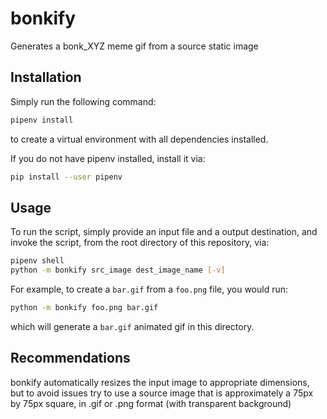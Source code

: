 # bonkify
Generates a bonk_XYZ meme gif from a source static image

## Installation
Simply run the following command:

```bash
pipenv install
```

to create a virtual environment with all dependencies installed.

If you do not have pipenv installed, install it via:
```bash
pip install --user pipenv
```

## Usage
To run the script, simply provide an input file and a output destination, and invoke the script,
from the root directory of this repository, via:

```bash
pipenv shell
python -m bonkify src_image dest_image_name [-v]
```

For example, to create a `bar.gif` from a `foo.png` file, you would run:
```bash
python -m bonkify foo.png bar.gif
```

which will generate a `bar.gif` animated gif in this directory.

## Recommendations
bonkify automatically resizes the input image to appropriate dimensions, but to avoid issues
try to use a source image that is approximately a 75px by 75px square, in .gif or .png format (with transparent background)

